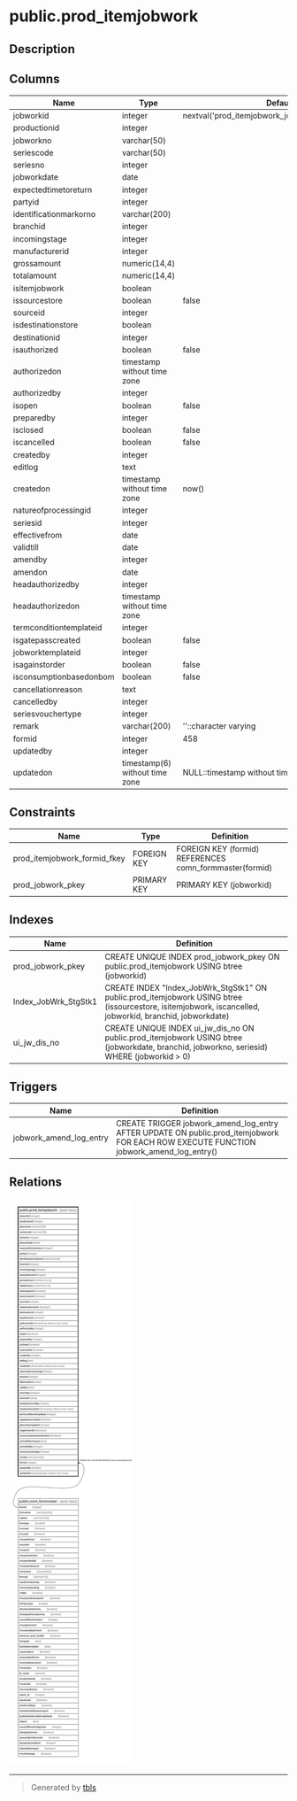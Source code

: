 # public.prod_itemjobwork

## Description

## Columns

| Name | Type | Default | Nullable | Children | Parents | Comment |
| ---- | ---- | ------- | -------- | -------- | ------- | ------- |
| jobworkid | integer | nextval('prod_itemjobwork_jobworkid_seq'::regclass) | false |  |  |  |
| productionid | integer |  | true |  |  |  |
| jobworkno | varchar(50) |  | true |  |  |  |
| seriescode | varchar(50) |  | true |  |  |  |
| seriesno | integer |  | true |  |  |  |
| jobworkdate | date |  | true |  |  |  |
| expectedtimetoreturn | integer |  | true |  |  |  |
| partyid | integer |  | true |  |  |  |
| identificationmarkorno | varchar(200) |  | true |  |  |  |
| branchid | integer |  | true |  |  |  |
| incomingstage | integer |  | true |  |  |  |
| manufacturerid | integer |  | true |  |  |  |
| grossamount | numeric(14,4) |  | true |  |  |  |
| totalamount | numeric(14,4) |  | true |  |  |  |
| isitemjobwork | boolean |  | true |  |  |  |
| issourcestore | boolean | false | true |  |  |  |
| sourceid | integer |  | true |  |  |  |
| isdestinationstore | boolean |  | true |  |  |  |
| destinationid | integer |  | true |  |  |  |
| isauthorized | boolean | false | false |  |  |  |
| authorizedon | timestamp without time zone |  | true |  |  |  |
| authorizedby | integer |  | true |  |  |  |
| isopen | boolean | false | true |  |  |  |
| preparedby | integer |  | true |  |  |  |
| isclosed | boolean | false | true |  |  |  |
| iscancelled | boolean | false | true |  |  |  |
| createdby | integer |  | true |  |  |  |
| editlog | text |  | true |  |  |  |
| createdon | timestamp without time zone | now() | true |  |  |  |
| natureofprocessingid | integer |  | true |  |  |  |
| seriesid | integer |  | true |  |  |  |
| effectivefrom | date |  | true |  |  |  |
| validtill | date |  | true |  |  |  |
| amendby | integer |  | true |  |  |  |
| amendon | date |  | true |  |  |  |
| headauthorizedby | integer |  | true |  |  |  |
| headauthorizedon | timestamp without time zone |  | true |  |  |  |
| termconditiontemplateid | integer |  | true |  |  |  |
| isgatepasscreated | boolean | false | true |  |  |  |
| jobworktemplateid | integer |  | true |  |  |  |
| isagainstorder | boolean | false | true |  |  |  |
| isconsumptionbasedonbom | boolean | false | true |  |  |  |
| cancellationreason | text |  | true |  |  |  |
| cancelledby | integer |  | true |  |  |  |
| seriesvouchertype | integer |  | true |  |  |  |
| remark | varchar(200) | ''::character varying | true |  |  |  |
| formid | integer | 458 | false |  | [public.comn_formmaster](public.comn_formmaster.md) |  |
| updatedby | integer |  | true |  |  |  |
| updatedon | timestamp(6) without time zone | NULL::timestamp without time zone | true |  |  |  |

## Constraints

| Name | Type | Definition |
| ---- | ---- | ---------- |
| prod_itemjobwork_formid_fkey | FOREIGN KEY | FOREIGN KEY (formid) REFERENCES comn_formmaster(formid) |
| prod_jobwork_pkey | PRIMARY KEY | PRIMARY KEY (jobworkid) |

## Indexes

| Name | Definition |
| ---- | ---------- |
| prod_jobwork_pkey | CREATE UNIQUE INDEX prod_jobwork_pkey ON public.prod_itemjobwork USING btree (jobworkid) |
| Index_JobWrk_StgStk1 | CREATE INDEX "Index_JobWrk_StgStk1" ON public.prod_itemjobwork USING btree (issourcestore, isitemjobwork, iscancelled, jobworkid, branchid, jobworkdate) |
| ui_jw_dis_no | CREATE UNIQUE INDEX ui_jw_dis_no ON public.prod_itemjobwork USING btree (jobworkdate, branchid, jobworkno, seriesid) WHERE (jobworkid > 0) |

## Triggers

| Name | Definition |
| ---- | ---------- |
| jobwork_amend_log_entry | CREATE TRIGGER jobwork_amend_log_entry AFTER UPDATE ON public.prod_itemjobwork FOR EACH ROW EXECUTE FUNCTION jobwork_amend_log_entry() |

## Relations

![er](public.prod_itemjobwork.svg)

---

> Generated by [tbls](https://github.com/k1LoW/tbls)
